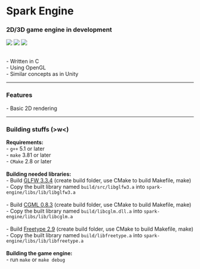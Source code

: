 <div>
    <h1>Spark Engine</h1>
</div>
<div>
    <h3>2D/3D game engine in development</h3>
    <div>
        <img src="https://img.shields.io/github/v/release/LamkasDev/spark-engine" />
        <img src="https://img.shields.io/github/contributors/LamkasDev/spark-engine" />
        <img src="https://img.shields.io/bitbucket/issues-raw/LamkasDev/spark-engine" />
    </div>
    <br />
    <p>
    - Written in C<br />
    - Using OpenGL<br />
    - Similar concepts as in Unity
    </p>
</div>
<hr />
<div>
    <h3>Features</h3>
    <p>
        - Basic 2D rendering
    </p>
</div>
<hr />
<div>
    <h3>Building stuffs (>w<)</h3>
    <p>
        <b>Requirements:</b><br />
        - <code>g++</code> 5.1 or later<br />
        - <code>make</code> 3.81 or later<br />
        - <code>CMake</code> 2.8 or later<br /><br />
        <b>Building needed libraries:</b><br />
        - Build <a href="https://github.com/glfw/glfw/releases/tag/3.3.4">GLFW 3.3.4</a> (create build folder, use CMake to build Makefile, make)<br />
        - Copy the built library named <code>build/src/libglfw3.a</code> into <code>spark-engine/libs/lib/libglfw3.a</code><br /><br />
        - Build <a href="https://github.com/recp/cglm/releases/tag/v0.8.3">CGML 0.8.3</a> (create build folder, use CMake to build Makefile, make)<br />
        - Copy the built library named <code>build/libcglm.dll.a</code> into <code>spark-engine/libs/lib/libcglm.a</code><br /><br />
        - Build <a href="https://download.savannah.gnu.org/releases/freetype/">Freetype 2.9</a> (create build folder, use CMake to build Makefile, make)<br />
        - Copy the built library named <code>build/libfreetype.a</code> into <code>spark-engine/libs/lib/libfreetype.a</code><br /><br />
        <b>Building the game engine:</b><br />
        - run <code>make</code> or <code>make debug</code><br />
    </p>
</div>
